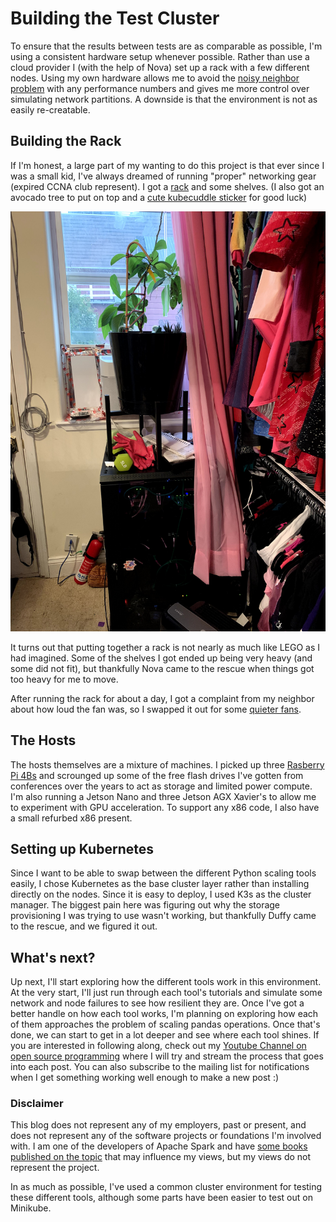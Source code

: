 # Building the Test Cluster

To ensure that the results between tests are as comparable as possible, I'm using a consistent hardware setup whenever possible. Rather than use a cloud provider I (with the help of Nova) set up a rack with a few different nodes. Using my own hardware allows me to avoid the [noisy neighbor problem](https://en.wikipedia.org/wiki/Cloud_computing_issues#Performance_interference_and_noisy_neighbors)
with any performance numbers and gives me more control over simulating network partitions. A downside is that the environment is not as easily re-creatable.

## Building the Rack

If I'm honest, a large part of my wanting to do this project is that ever since I was a small kid, I've always dreamed of running "proper" networking gear (expired CCNA club represent). I got a [rack](https://amzn.to/32OCQEq) and some shelves. (I also got an avocado tree to put on top and a [cute kubecuddle sticker](https://www.etsy.com/listing/787021025/kubectl-corgi-kubernetes-sticker?ga_order=most_relevant&ga_search_type=all&ga_view_type=gallery&ga_search_query=kubernetes&ref=sr_gallery-1-2&organic_search_click=1&col=1) for good luck)

![Image of my rack with avocado tree on top](/images/rack.jpg)

It turns out that putting together a rack is not nearly as much like LEGO as I had imagined. Some of the shelves I got ended up being very heavy (and some did not fit), but thankfully Nova came to the rescue when things got too heavy for me to move.


After running the rack for about a day, I got a complaint from my neighbor about how loud the fan was, so I swapped it out for some [quieter fans](https://amzn.to/32NpeJN).

## The Hosts

The hosts themselves are a mixture of machines. I picked up three [Rasberry Pi 4Bs](https://www.raspberrypi.org/products/raspberry-pi-4-model-b/) and scrounged up some of the free flash drives I've gotten from conferences over the years to act as storage and limited power compute. I'm also running a Jetson Nano and three Jetson AGX Xavier's to allow me to experiment with GPU acceleration. To support any x86 code, I also have a small refurbed x86 present.

## Setting up Kubernetes

Since I want to be able to swap between the different Python scaling tools easily, I chose Kubernetes as the base cluster layer rather than installing directly on the nodes. Since it is easy to deploy, I used K3s as the cluster manager. The biggest pain here was figuring out why the storage provisioning I was trying to use wasn't working, but thankfully Duffy came to the rescue, and we figured it out.

## What's next?

Up next, I'll start exploring how the different tools work in this environment. At the very start, I'll just run through each tool's tutorials and simulate some network and node failures to see how resilient they are. Once I've got a better handle on how each tool works, I'm planning on exploring how each of them approaches the problem of scaling pandas operations. Once that's done, we can start to get in a lot deeper and see where each tool shines. If you are interested in following along, check out my [Youtube Channel on open source programming](https://www.youtube.com/user/holdenkarau) where I will try and stream the process that goes into each post. You can also subscribe to the mailing list for notifications when I get something working well enough to make a new post :)

### Disclaimer

This blog does not represent any of my employers, past or present, and does not represent any of the software projects or foundations I'm involved with. I am one of the developers of Apache Spark and have [some books published on the topic](https://amzn.to/2O6KYYH) that may influence my views, but my views do not represent the project.

In as much as possible, I've used a common cluster environment for testing these different tools, although some parts have been easier to test out on Minikube.
